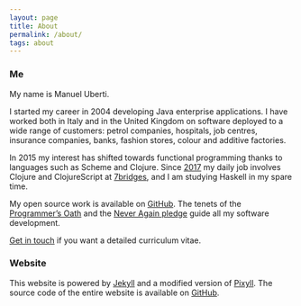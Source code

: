```yaml
---
layout: page
title: About
permalink: /about/
tags: about
---
```


### Me

My name is Manuel Uberti.

I started my career in 2004 developing Java enterprise applications. I have
worked both in Italy and in the United Kingdom on software deployed to a wide
range of customers: petrol companies, hospitals, job centres, insurance
companies, banks, fashion stores, colour and additive factories.

In 2015 my interest has shifted towards functional programming thanks to
languages such as Scheme and Clojure. Since
[2017](https://manuel-uberti.github.io/programming/2017/03/12/anewjob/) my daily
job involves Clojure and ClojureScript at [7bridges](https://7bridges.eu/), and
I am studying Haskell in my spare time.

My open source work is available on
[GitHub](https://github.com/manuel-uberti). The tenets of the
[Programmer’s Oath](https://github.com/Widdershin/programmers-oath) and the
[Never Again pledge](https://neveragain.tech) guide all my software development.

[Get in
touch](https://manuel-uberti.github.io/contact/) if you want a detailed
curriculum vitae.

### Website

This website is powered by [Jekyll](https://jekyllrb.com/) and a modified
version of [Pixyll](http://pixyll.com/). The source code of the entire website
is available on
[GitHub](https://github.com/manuel-uberti/manuel-uberti.github.io).
